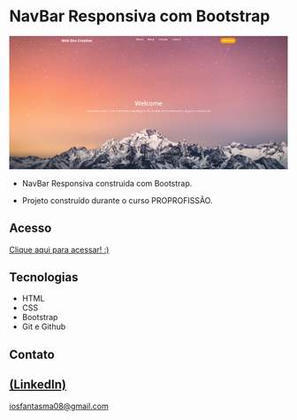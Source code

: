 # NavBar Responsiva com Bootstrap  

 ![preview](./NavBar.PNG)
 
 - NavBar Responsiva construida com Bootstrap.

 - Projeto construído durante o curso PROPROFISSÃO.

## Acesso
 [Clique aqui para acessar! :)](https://github.com/GuilhermeSK2/Responsive-NavBar-2-WebDevCreative-)

## Tecnologias

- HTML
- CSS
- Bootstrap
- Git e Github

## Contato
[(LinkedIn)](https://www.linkedin.com/in/guilherme-freitas-9901a220b/)
-----
iosfantasma08@gmail.com
